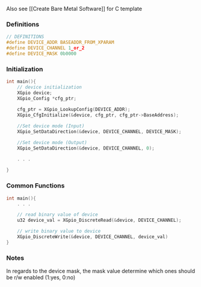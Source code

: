 Also see [[Create Bare Metal Software]] for C template
### Definitions

```C
// DEFINITIONS
#define DEVICE_ADDR BASEADDR_FROM_XPARAM
#define DEVICE_CHANNEL 1_or_2
#define DEVICE_MASK 0b0000
```

### Initialization

```C
int main(){
	// device initialization
	XGpio device;
	XGpio_Config *cfg_ptr;
	
	cfg_ptr = XGpio_LookupConfig(DEVICE_ADDR);
	XGpio_CfgInitialize(&device, cfg_ptr, cfg_ptr->BaseAddress);

	//Set device mode (Input)
	XGpio_SetDataDirection(&device, DEVICE_CHANNEL, DEVICE_MASK);

	//Set device mode (Output)
	XGpio_SetDataDirection(&device, DEVICE_CHANNEL, 0);

	. . .
	
}
```

### Common Functions
```C
int main(){
	. . .

	// read binary value of device
	u32 device_val = XGpio_DiscreteRead(&device, DEVICE_CHANNEL);

	// write binary value to device
	XGpio_DiscreteWrite(&device, DEVICE_CHANNEL, device_val)
}
```


### Notes

In regards to the device mask, the mask value determine which ones should be r/w enabled (1:yes, 0:no)